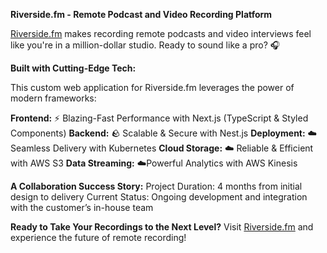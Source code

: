 **Riverside.fm - Remote Podcast and Video Recording Platform**

[Riverside.fm](Riverside.fm) makes recording remote podcasts and video interviews feel like you're in a million-dollar studio. Ready to sound like a pro? 🎧

**Built with Cutting-Edge Tech:**

This custom web application for Riverside.fm leverages the power of modern frameworks:

**Frontend:** ⚡️ Blazing-Fast Performance with Next.js (TypeScript & Styled Components)
**Backend:** 🪨 Scalable & Secure with Nest.js
**Deployment:** ☁️Seamless Delivery with Kubernetes
**Cloud Storage:**  ☁️ Reliable & Efficient with AWS S3 
**Data Streaming:** ☁️Powerful Analytics with AWS Kinesis

**A Collaboration Success Story:**
Project Duration: 4 months from initial design to delivery
Current Status: Ongoing development and integration with the customer’s in-house team

**Ready to Take Your Recordings to the Next Level?**
Visit [Riverside.fm](Riverside.fm) and experience the future of remote recording!
